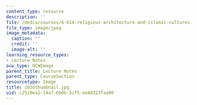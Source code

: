 ```yaml
---
content_type: resource
description: ''
file: /media/courses/4-614-religious-architecture-and-islamic-cultures-fall-2002/c2510ea214a76bdb5cf5ae8d323faa90_1016thumbnail.jpg
file_type: image/jpeg
image_metadata:
  caption: ''
  credit: ''
  image-alt: ''
learning_resource_types:
- Lecture Notes
ocw_type: OCWImage
parent_title: Lecture Notes
parent_type: CourseSection
resourcetype: Image
title: 1016thumbnail.jpg
uid: c2510ea2-14a7-6bdb-5cf5-ae8d323faa90
---
```


